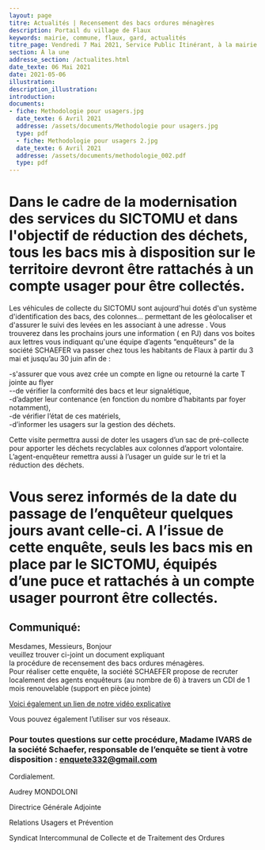 ```yaml
---
layout: page
titre: Actualités | Recensement des bacs ordures ménagères
description: Portail du village de Flaux
keywords: mairie, commune, flaux, gard, actualités
titre_page: Vendredi 7 Mai 2021, Service Public Itinérant, à la mairie de Flaux de 14H00 à 16h30
section: À la une
addresse_section: /actualites.html
date_texte: 06 Mai 2021
date: 2021-05-06
illustration: 
description_illustration: 
introduction: 
documents:
- fiche: Methodologie pour usagers.jpg
  date_texte: 6 Avril 2021
  addresse: /assets/documents/Methodologie pour usagers.jpg
  type: pdf
  - fiche: Methodologie pour usagers 2.jpg
  date_texte: 6 Avril 2021
  addresse: /assets/documents/methodologie_002.pdf
  type: pdf
---
```


# Dans le cadre de la modernisation des services du SICTOMU et dans l'objectif de réduction des déchets, tous les bacs mis à disposition sur le territoire devront être rattachés à un compte usager pour être collectés.<br>
Les véhicules de collecte du SICTOMU sont aujourd'hui dotés d'un système d'identification des  bacs, des colonnes... permettant de les  géolocaliser et d'assurer le suivi des levées en les associant à  une adresse . Vous trouverez dans les prochains jours une information ( en PJ) dans vos boites aux lettres vous indiquant qu'une équipe d’agents “enquêteurs” de la société SCHAEFER va passer chez tous les habitants de Flaux à  partir du 3 mai et  jusqu’au 30 juin afin de :<br>

-s'assurer que vous avez crée un  compte en ligne  ou retourné la  carte T jointe au flyer<br>                                                                   --de vérifier la conformité des bacs et leur signalétique, <br>
-d’adapter leur contenance (en fonction du nombre d’habitants par foyer notamment),<br> 
-de vérifier l’état de ces matériels, <br>
-d’informer les usagers sur la gestion des déchets. <br>

Cette visite permettra aussi de doter les usagers d’un sac de pré-collecte pour apporter les déchets recyclables aux colonnes d’apport volontaire.<br>
L’agent-enquêteur remettra aussi à l’usager un guide sur le tri et la réduction des déchets.<br>
# Vous serez  informés de la date du passage de l’enquêteur quelques jours avant celle-ci. A l’issue de cette enquête, seuls les bacs mis en place par le SICTOMU, équipés d’une puce et rattachés à un compte usager pourront être collectés. <br>      
      

## Communiqué:
Mesdames, Messieurs, Bonjour<br>
veuillez trouver ci-joint un document expliquant la procédure de recensement des bacs ordures ménagères.<br>
Pour réaliser cette enquête, la société SCHAEFER propose de recruter localement des agents enquêteurs (au nombre de 6) à travers un CDI de 1 mois renouvelable (support en pièce jointe)

 [Voici également un lien de notre vidéo explicative](https://youtu.be/T_JZjFn1GwQ)

Vous pouvez également l’utiliser sur vos réseaux.<br>

### Pour toutes questions sur cette procédure, Madame IVARS de la société Schaefer, responsable de l’enquête se tient à votre disposition : enquete332@gmail.com

Cordialement.<br>

Audrey MONDOLONI<br>

Directrice Générale Adjointe<br>

Relations Usagers et Prévention<br>

Syndicat Intercommunal de Collecte et de Traitement des Ordures<br>

